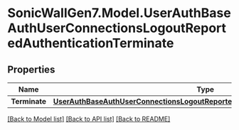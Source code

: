 # SonicWallGen7.Model.UserAuthBaseAuthUserConnectionsLogoutReportedAuthenticationTerminate

## Properties

Name | Type | Description | Notes
------------ | ------------- | ------------- | -------------
**Terminate** | [**UserAuthBaseAuthUserConnectionsLogoutReportedAuthenticationTerminateTerminate**](UserAuthBaseAuthUserConnectionsLogoutReportedAuthenticationTerminateTerminate.md) |  | [optional] 

[[Back to Model list]](../README.md#documentation-for-models) [[Back to API list]](../README.md#documentation-for-api-endpoints) [[Back to README]](../README.md)

